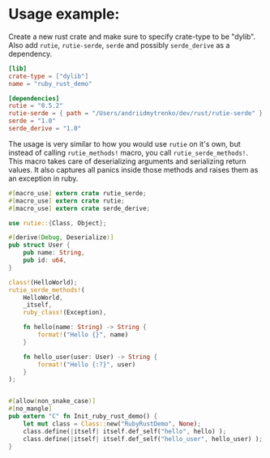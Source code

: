# Usage example:

Create a new rust crate and make sure to specify crate-type to be "dylib".
Also add `rutie`, `rutie-serde`, `serde` and possibly `serde_derive` as a dependency.

```toml
[lib]
crate-type = ["dylib"]
name = "ruby_rust_demo"

[dependencies]
rutie = "0.5.2"
rutie-serde = { path = "/Users/andriidmytrenko/dev/rust/rutie-serde" }
serde = "1.0"
serde_derive = "1.0"
```

The usage is very similar to how you would use `rutie` on it's own, but instead of calling
`rutie_methods!` macro, you call `rutie_serde_methods!`.
This macro takes care of deserializing arguments and serializing return values.
It also captures all panics inside those methods and raises them as an exception in ruby.

```rust
#[macro_use] extern crate rutie_serde;
#[macro_use] extern crate rutie;
#[macro_use] extern crate serde_derive;

use rutie::{Class, Object};

#[derive(Debug, Deserialize)]
pub struct User {
    pub name: String,
    pub id: u64,
}

class!(HelloWorld);
rutie_serde_methods!(
    HelloWorld,
    _itself,
    ruby_class!(Exception),

    fn hello(name: String) -> String {
        format!("Hello {}", name)
    }

    fn hello_user(user: User) -> String {
        format!("Hello {:?}", user)
    }
);


#[allow(non_snake_case)]
#[no_mangle]
pub extern "C" fn Init_ruby_rust_demo() {
    let mut class = Class::new("RubyRustDemo", None);
    class.define(|itself| itself.def_self("hello", hello) );
    class.define(|itself| itself.def_self("hello_user", hello_user) );
}
```
